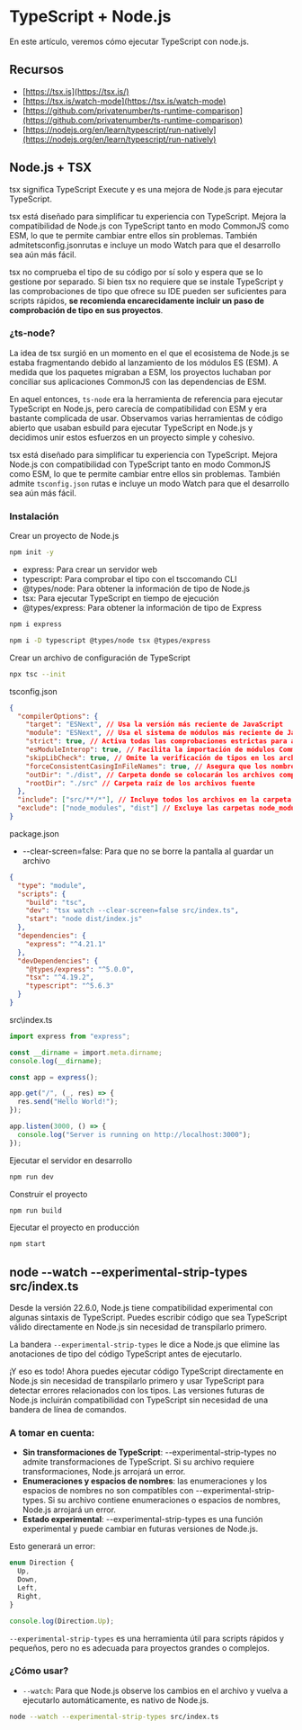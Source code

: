 # TypeScript + Node.js

En este artículo, veremos cómo ejecutar TypeScript con node.js.

## Recursos

- [https://tsx.is](https://tsx.is/)
- [https://tsx.is/watch-mode](https://tsx.is/watch-mode)
- [https://github.com/privatenumber/ts-runtime-comparison](https://github.com/privatenumber/ts-runtime-comparison)
- [https://nodejs.org/en/learn/typescript/run-natively](https://nodejs.org/en/learn/typescript/run-natively)

## Node.js + TSX

tsx significa TypeScript Execute y es una mejora de Node.js para ejecutar TypeScript.

tsx está diseñado para simplificar tu experiencia con TypeScript. Mejora la compatibilidad de Node.js con TypeScript tanto en modo CommonJS como ESM, lo que te permite cambiar entre ellos sin problemas. También admitetsconfig.jsonrutas e incluye un modo Watch para que el desarrollo sea aún más fácil.

tsx no comprueba el tipo de su código por sí solo y espera que se lo gestione por separado. Si bien tsx no requiere que se instale TypeScript y las comprobaciones de tipo que ofrece su IDE pueden ser suficientes para scripts rápidos, **se recomienda encarecidamente incluir un paso de comprobación de tipo en sus proyectos**.

### ¿ts-node?

La idea de tsx surgió en un momento en el que el ecosistema de Node.js se estaba fragmentando debido al lanzamiento de los módulos ES (ESM). A medida que los paquetes migraban a ESM, los proyectos luchaban por conciliar sus aplicaciones CommonJS con las dependencias de ESM.

En aquel entonces, `ts-node` era la herramienta de referencia para ejecutar TypeScript en Node.js, pero carecía de compatibilidad con ESM y era bastante complicada de usar. Observamos varias herramientas de código abierto que usaban esbuild para ejecutar TypeScript en Node.js y decidimos unir estos esfuerzos en un proyecto simple y cohesivo.

tsx está diseñado para simplificar tu experiencia con TypeScript. Mejora Node.js con compatibilidad con TypeScript tanto en modo CommonJS como ESM, lo que te permite cambiar entre ellos sin problemas. También admite `tsconfig.json` rutas e incluye un modo Watch para que el desarrollo sea aún más fácil.

### Instalación

Crear un proyecto de Node.js

```sh
npm init -y
```

- express: Para crear un servidor web
- typescript: Para comprobar el tipo con el tsccomando CLI
- @types/node: Para obtener la información de tipo de Node.js
- tsx: Para ejecutar TypeScript en tiempo de ejecución
- @types/express: Para obtener la información de tipo de Express

```sh
npm i express
```

```sh
npm i -D typescript @types/node tsx @types/express
```

Crear un archivo de configuración de TypeScript

```sh
npx tsc --init
```

tsconfig.json

```json
{
  "compilerOptions": {
    "target": "ESNext", // Usa la versión más reciente de JavaScript
    "module": "ESNext", // Usa el sistema de módulos más reciente de JavaScript
    "strict": true, // Activa todas las comprobaciones estrictas para ayudar a encontrar errores
    "esModuleInterop": true, // Facilita la importación de módulos CommonJS
    "skipLibCheck": true, // Omite la verificación de tipos en los archivos de declaración para acelerar la compilación
    "forceConsistentCasingInFileNames": true, // Asegura que los nombres de archivo sean consistentes en mayúsculas y minúsculas
    "outDir": "./dist", // Carpeta donde se colocarán los archivos compilados
    "rootDir": "./src" // Carpeta raíz de los archivos fuente
  },
  "include": ["src/**/*"], // Incluye todos los archivos en la carpeta src y sus subcarpetas
  "exclude": ["node_modules", "dist"] // Excluye las carpetas node_modules y dist del proceso de compilación
}
```

package.json

- --clear-screen=false: Para que no se borre la pantalla al guardar un archivo

```json
{
  "type": "module",
  "scripts": {
    "build": "tsc",
    "dev": "tsx watch --clear-screen=false src/index.ts",
    "start": "node dist/index.js"
  },
  "dependencies": {
    "express": "^4.21.1"
  },
  "devDependencies": {
    "@types/express": "^5.0.0",
    "tsx": "^4.19.2",
    "typescript": "^5.6.3"
  }
}
```

src\index.ts

```ts
import express from "express";

const __dirname = import.meta.dirname;
console.log(__dirname);

const app = express();

app.get("/", (_, res) => {
  res.send("Hello World!");
});

app.listen(3000, () => {
  console.log("Server is running on http://localhost:3000");
});
```

Ejecutar el servidor en desarrollo

```sh
npm run dev
```

Construir el proyecto

```sh
npm run build
```

Ejecutar el proyecto en producción

```sh
npm start
```

## node --watch --experimental-strip-types src/index.ts

Desde la versión 22.6.0, Node.js tiene compatibilidad experimental con algunas sintaxis de TypeScript. Puedes escribir código que sea TypeScript válido directamente en Node.js sin necesidad de transpilarlo primero.

La bandera `--experimental-strip-types` le dice a Node.js que elimine las anotaciones de tipo del código TypeScript antes de ejecutarlo.

¡Y eso es todo! Ahora puedes ejecutar código TypeScript directamente en Node.js sin necesidad de transpilarlo primero y usar TypeScript para detectar errores relacionados con los tipos. Las versiones futuras de Node.js incluirán compatibilidad con TypeScript sin necesidad de una bandera de línea de comandos.

### A tomar en cuenta:

- **Sin transformaciones de TypeScript**: --experimental-strip-types no admite transformaciones de TypeScript. Si su archivo requiere transformaciones, Node.js arrojará un error.
- **Enumeraciones y espacios de nombres**: las enumeraciones y los espacios de nombres no son compatibles con --experimental-strip-types. Si su archivo contiene enumeraciones o espacios de nombres, Node.js arrojará un error.
- **Estado experimental**: --experimental-strip-types es una función experimental y puede cambiar en futuras versiones de Node.js.

Esto generará un error:

```ts
enum Direction {
  Up,
  Down,
  Left,
  Right,
}

console.log(Direction.Up);
```

`--experimental-strip-types` es una herramienta útil para scripts rápidos y pequeños, pero no es adecuada para proyectos grandes o complejos.

### ¿Cómo usar?

- `--watch`: Para que Node.js observe los cambios en el archivo y vuelva a ejecutarlo automáticamente, es nativo de Node.js.

```sh
node --watch --experimental-strip-types src/index.ts
```

